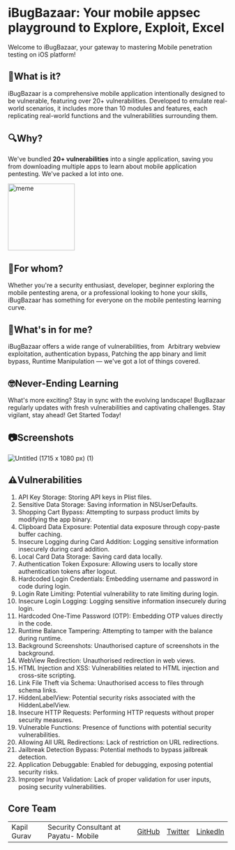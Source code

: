 # iBugBazaar: Your mobile appsec playground to Explore, Exploit, Excel
Welcome to iBugBazaar, your gateway to mastering Mobile penetration testing on iOS platform!

## 📱What is it?
iBugBazaar is a comprehensive mobile application intentionally designed to be vulnerable, featuring over 20+ vulnerabilities. Developed to emulate real-world scenarios, it includes more than 10 modules and features, each replicating real-world functions and the vulnerabilities surrounding them.

## 🔍Why?
We've bundled **20+ vulnerabilities** into a single application, saving you from downloading multiple apps to learn about mobile application pentesting. We've packed a lot into one.

<img width="153" alt="meme" src="https://github.com/payatu/BugBazaar/assets/151744825/04643b7c-6ad2-41bf-8a69-b1779328cf00">

## 🎯For whom?
Whether you're a security enthusiast, developer, beginner exploring the mobile pentesting arena, or a professional looking to hone your skills, iBugBazaar has something for everyone on the mobile pentesting learning curve.
 
## 🤔What's in for me?
iBugBazaar offers a wide range of vulnerabilities, from  Arbitrary webview exploitation, authentication bypass, Patching the app binary and limit bypass, Runtime Manipulation — we've got a lot of things covered.
 
## 🤓Never-Ending Learning
What's more exciting? Stay in sync with the evolving landscape! BugBazaar regularly updates with fresh vulnerabilities and captivating challenges. Stay vigilant, stay ahead! Get Started Today!

## 📷Screenshots
![Untitled (1715 x 1080 px) (1)](https://github.com/payatu/iBugBazaar/assets/151744825/70eb1a20-176d-436a-b55e-673f690b1871)

## ⚠️Vulnerabilities
1. API Key Storage: Storing API keys in Plist files.
2. Sensitive Data Storage: Saving information in NSUserDefaults.
3. Shopping Cart Bypass: Attempting to surpass product limits by modifying the app binary.
4. Clipboard Data Exposure: Potential data exposure through copy-paste buffer caching.
5. Insecure Logging during Card Addition: Logging sensitive information insecurely during card addition.
6. Local Card Data Storage: Saving card data locally.
7. Authentication Token Exposure: Allowing users to locally store authentication tokens after logout.
8. Hardcoded Login Credentials: Embedding username and password in code during login.
9. Login Rate Limiting: Potential vulnerability to rate limiting during login.
10. Insecure Login Logging: Logging sensitive information insecurely during login.
11. Hardcoded One-Time Password (OTP): Embedding OTP values directly in the code.
12. Runtime Balance Tampering: Attempting to tamper with the balance during runtime.
13. Background Screenshots: Unauthorised capture of screenshots in the background.
14. WebView Redirection: Unauthorised redirection in web views.
15. HTML Injection and XSS: Vulnerabilities related to HTML injection and cross-site scripting.
16. Link File Theft via Schema: Unauthorised access to files through schema links.
17. HiddenLabelView: Potential security risks associated with the HiddenLabelView.
18. Insecure HTTP Requests: Performing HTTP requests without proper security measures.
19. Vulnerable Functions: Presence of functions with potential security vulnerabilities.
20. Allowing All URL Redirections: Lack of restriction on URL redirections.
21. Jailbreak Detection Bypass: Potential methods to bypass jailbreak detection.
22. Application Debuggable: Enabled for debugging, exposing potential security risks.
23. Improper Input Validation: Lack of proper validation for user inputs, posing security vulnerabilities.

## Core Team
|   |   |   |   |   |
|---|---|---|---|---|
| Kapil Gurav | Security Consultant at Payatu- Mobile | [GitHub](https://github.com/banditkapil/) | [Twitter](https://twitter.com/hackersden_) | [LinkedIn](https://www.linkedin.com/in/imkapilgurav/) |
